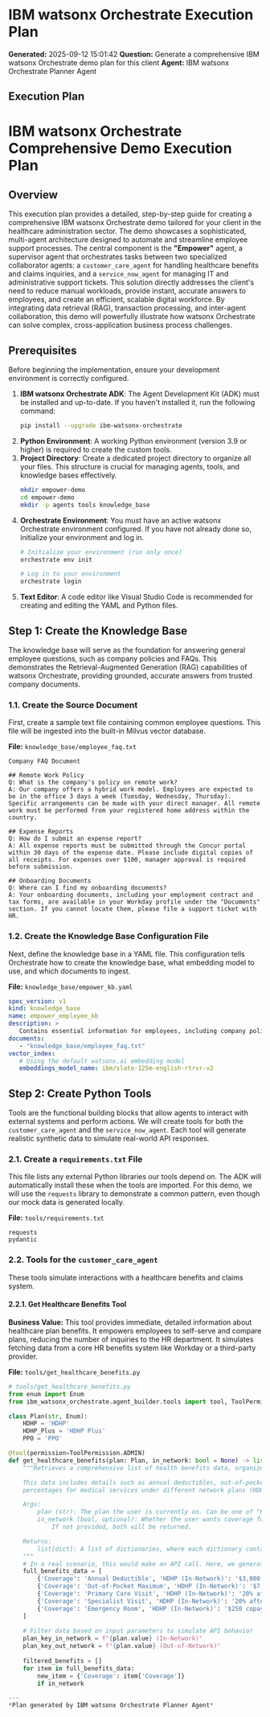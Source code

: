 # IBM watsonx Orchestrate Execution Plan

**Generated:** 2025-09-12 15:01:42
**Question:** Generate a comprehensive IBM watsonx Orchestrate demo plan for this client
**Agent:** IBM watsonx Orchestrate Planner Agent

## Execution Plan

# IBM watsonx Orchestrate Comprehensive Demo Execution Plan

## Overview
This execution plan provides a detailed, step-by-step guide for creating a comprehensive IBM watsonx Orchestrate demo tailored for your client in the healthcare administration sector. The demo showcases a sophisticated, multi-agent architecture designed to automate and streamline employee support processes. The central component is the **"Empower"** agent, a supervisor agent that orchestrates tasks between two specialized collaborator agents: a `customer_care_agent` for handling healthcare benefits and claims inquiries, and a `service_now_agent` for managing IT and administrative support tickets. This solution directly addresses the client's need to reduce manual workloads, provide instant, accurate answers to employees, and create an efficient, scalable digital workforce. By integrating data retrieval (RAG), transaction processing, and inter-agent collaboration, this demo will powerfully illustrate how watsonx Orchestrate can solve complex, cross-application business process challenges.

## Prerequisites
Before beginning the implementation, ensure your development environment is correctly configured.

1.  **IBM watsonx Orchestrate ADK**: The Agent Development Kit (ADK) must be installed and up-to-date. If you haven't installed it, run the following command:
    ```bash
    pip install --upgrade ibm-watsonx-orchestrate
    ```
2.  **Python Environment**: A working Python environment (version 3.9 or higher) is required to create the custom tools.
3.  **Project Directory**: Create a dedicated project directory to organize all your files. This structure is crucial for managing agents, tools, and knowledge bases effectively.
    ```bash
    mkdir empower-demo
    cd empower-demo
    mkdir -p agents tools knowledge_base
    ```
4.  **Orchestrate Environment**: You must have an active watsonx Orchestrate environment configured. If you have not already done so, initialize your environment and log in.
    ```bash
    # Initialize your environment (run only once)
    orchestrate env init

    # Log in to your environment
    orchestrate login
    ```
5.  **Text Editor**: A code editor like Visual Studio Code is recommended for creating and editing the YAML and Python files.

## Step 1: Create the Knowledge Base
The knowledge base will serve as the foundation for answering general employee questions, such as company policies and FAQs. This demonstrates the Retrieval-Augmented Generation (RAG) capabilities of watsonx Orchestrate, providing grounded, accurate answers from trusted company documents.

### 1.1. Create the Source Document
First, create a sample text file containing common employee questions. This file will be ingested into the built-in Milvus vector database.

**File:** `knowledge_base/employee_faq.txt`
```text
Company FAQ Document

## Remote Work Policy
Q: What is the company's policy on remote work?
A: Our company offers a hybrid work model. Employees are expected to be in the office 3 days a week (Tuesday, Wednesday, Thursday). Specific arrangements can be made with your direct manager. All remote work must be performed from your registered home address within the country.

## Expense Reports
Q: How do I submit an expense report?
A: All expense reports must be submitted through the Concur portal within 30 days of the expense date. Please include digital copies of all receipts. For expenses over $100, manager approval is required before submission.

## Onboarding Documents
Q: Where can I find my onboarding documents?
A: Your onboarding documents, including your employment contract and tax forms, are available in your Workday profile under the "Documents" section. If you cannot locate them, please file a support ticket with HR.
```

### 1.2. Create the Knowledge Base Configuration File
Next, define the knowledge base in a YAML file. This configuration tells Orchestrate how to create the knowledge base, what embedding model to use, and which documents to ingest.

**File:** `knowledge_base/empower_kb.yaml`
```yaml
spec_version: v1
kind: knowledge_base 
name: empower_employee_kb
description: >
   Contains essential information for employees, including company policies on remote work, expense reporting procedures, and guidance on accessing HR documents. Use this to answer general employee questions.
documents:
   - "knowledge_base/employee_faq.txt"
vector_index:
   # Using the default watsonx.ai embedding model
   embeddings_model_name: ibm/slate-125m-english-rtrvr-v2
```

## Step 2: Create Python Tools
Tools are the functional building blocks that allow agents to interact with external systems and perform actions. We will create tools for both the `customer_care_agent` and the `service_now_agent`. Each tool will generate realistic synthetic data to simulate real-world API responses.

### 2.1. Create a `requirements.txt` File
This file lists any external Python libraries our tools depend on. The ADK will automatically install these when the tools are imported. For this demo, we will use the `requests` library to demonstrate a common pattern, even though our mock data is generated locally.

**File:** `tools/requirements.txt`
```text
requests
pydantic
```

### 2.2. Tools for the `customer_care_agent`
These tools simulate interactions with a healthcare benefits and claims system.

#### 2.2.1. Get Healthcare Benefits Tool
**Business Value:** This tool provides immediate, detailed information about healthcare plan benefits. It empowers employees to self-serve and compare plans, reducing the number of inquiries to the HR department. It simulates fetching data from a core HR benefits system like Workday or a third-party provider.

**File:** `tools/get_healthcare_benefits.py`
```python
# tools/get_healthcare_benefits.py
from enum import Enum
from ibm_watsonx_orchestrate.agent_builder.tools import tool, ToolPermission

class Plan(str, Enum):
    HDHP = 'HDHP'
    HDHP_Plus = 'HDHP Plus'
    PPO = 'PPO'

@tool(permission=ToolPermission.ADMIN)
def get_healthcare_benefits(plan: Plan, in_network: bool = None) -> list[dict]:
    """Retrieves a comprehensive list of health benefits data, organized by coverage type and plan variant.

    This data includes details such as annual deductibles, out-of-pocket maximums, and various co-pays or
    percentages for medical services under different network plans (HDHP, HDHP Plus, and PPO).

    Args:
        plan (str): The plan the user is currently on. Can be one of "HDHP", "HDHP Plus", or "PPO".
        in_network (bool, optional): Whether the user wants coverage for in-network or out-of-network.
            If not provided, both will be returned.

    Returns:
        list[dict]: A list of dictionaries, where each dictionary contains benefit details for the specified plan.
    """
    # In a real scenario, this would make an API call. Here, we generate synthetic data.
    full_benefits_data = [
        {'Coverage': 'Annual Deductible', 'HDHP (In-Network)': '$3,000', 'HDHP (Out-of-Network)': '$6,000', 'HDHP Plus (In-Network)': '$2,000', 'HDHP Plus (Out-of-Network)': '$4,000', 'PPO (In-Network)': '$1,000', 'PPO (Out-of-Network)': '$2,000'},
        {'Coverage': 'Out-of-Pocket Maximum', 'HDHP (In-Network)': '$7,000', 'HDHP (Out-of-Network)': '$14,000', 'HDHP Plus (In-Network)': '$6,000', 'HDHP Plus (Out-of-Network)': '$12,000', 'PPO (In-Network)': '$5,000', 'PPO (Out-of-Network)': '$10,000'},
        {'Coverage': 'Primary Care Visit', 'HDHP (In-Network)': '20% after deductible', 'HDHP (Out-of-Network)': '40% after deductible', 'HDHP Plus (In-Network)': '$30 copay', 'HDHP Plus (Out-of-Network)': '40% after deductible', 'PPO (In-Network)': '$25 copay', 'PPO (Out-of-Network)': '40% after deductible'},
        {'Coverage': 'Specialist Visit', 'HDHP (In-Network)': '20% after deductible', 'HDHP (Out-of-Network)': '40% after deductible', 'HDHP Plus (In-Network)': '$50 copay', 'HDHP Plus (Out-of-Network)': '40% after deductible', 'PPO (In-Network)': '$40 copay', 'PPO (Out-of-Network)': '40% after deductible'},
        {'Coverage': 'Emergency Room', 'HDHP (In-Network)': '$250 copay then 20% after deductible', 'HDHP (Out-of-Network)': '$250 copay then 40% after deductible', 'HDHP Plus (In-Network)': '$200 copay', 'HDHP Plus (Out-of-Network)': '$200 copay then 40% after deductible', 'PPO (In-Network)': '$150 copay', 'PPO (Out-of-Network)': '$150 copay then 40% after deductible'}
    ]
    
    # Filter data based on input parameters to simulate API behavior
    plan_key_in_network = f"{plan.value} (In-Network)"
    plan_key_out_network = f"{plan.value} (Out-of-Network)"
    
    filtered_benefits = []
    for item in full_benefits_data:
        new_item = {'Coverage': item['Coverage']}
        if in_network

---
*Plan generated by IBM watsonx Orchestrate Planner Agent*
